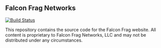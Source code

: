 ## Falcon Frag Networks

[![Build Status](https://api.travis-ci.com/rjp2525/FalconFrag.svg?token=3XitpuS5WBg8pEatb5Zi)](https://magnum.travis-ci.com/rjp2525/FalconFrag)

This repository contains the source code for the Falcon Frag website. All content is proprietary to Falcon Frag Networks, LLC and may not be distributed under any circumstances.
